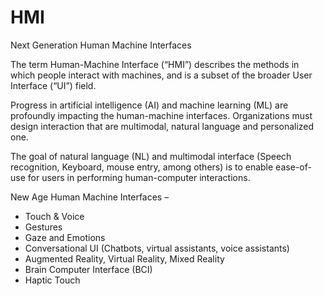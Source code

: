 # HMI
Next Generation Human Machine Interfaces

The term Human-Machine Interface (“HMI”) describes the methods in which people interact with machines, and is a subset of the broader User Interface (“UI”) field.

Progress in artificial intelligence (AI) and machine learning (ML) are profoundly impacting the human-machine interfaces. Organizations must design interaction that are multimodal, natural language and personalized one.

The goal of natural language (NL) and multimodal interface (Speech recognition, Keyboard, mouse entry, among others) is to enable ease-of-use for users in performing human-computer interactions.

New Age Human Machine Interfaces –
-	Touch & Voice 
-	Gestures
-	Gaze and Emotions
-	Conversational UI (Chatbots, virtual assistants, voice assistants)
-	 Augmented Reality, Virtual Reality, Mixed Reality
-	Brain Computer Interface (BCI)
-	Haptic Touch
